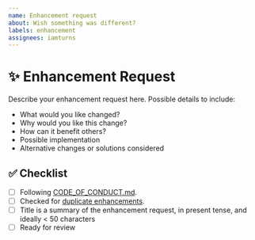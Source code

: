 ```yaml
---
name: Enhancement request
about: Wish something was different?
labels: enhancement
assignees: iamturns
---
```


<!--
Thanks for contributing!
-->

# :sparkles: Enhancement Request

Describe your enhancement request here. Possible details to include:

- What would you like changed?
- Why would you like this change?
- How can it benefit others?
- Possible implementation
- Alternative changes or solutions considered

## :white_check_mark: Checklist

<!--
Put an `x` in the checklist boxes to ackknowledge: `[x]`.
If an item does not apply: remove the `[ ]`, and surround the remaining text with `~` on each side.

Example:

- [x] This item is ackknowledged
- ~This item does not apply~

Feel free to submit and complete the items later.
If you're unsure about any of these items, don't hesitate to ask. We're here to help!
-->

- [ ] Following [CODE_OF_CONDUCT.md](https://github.com/iamturns/create-exposed-app/blob/master/CODE_OF_CONDUCT.md).
- [ ] Checked for [duplicate enhancements](https://github.com/iamturns/create-exposed-app/issues?q=label%3Aenhancement).
- [ ] Title is a summary of the enhancement request, in present tense, and ideally < 50 characters
- [ ] Ready for review
